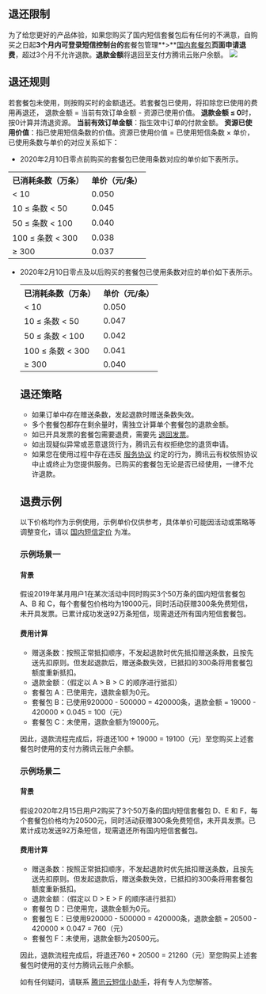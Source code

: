 ## 退还限制

为了给您更好的产品体验，如果您购买了国内短信套餐包后有任何的不满意，自购买之日起**3个月内可登录短信控制台的**套餐包管理**>**[国内套餐包](https://console.cloud.tencent.com/smsv2/manage-package)**页面申请退费**，超过3个月不允许退款。**退款金额**将退回至支付方腾讯云账户余额。
![](https://main.qcloudimg.com/raw/4e423f8f24b095ae293f00c0b8162ab0.png)


## 退还规则
若套餐包未使用，则按购买时的金额退还。若套餐包已使用，将扣除您已使用的费用再退还， 退款金额 = 当前有效订单金额 - 资源已使用价值。
**退款金额 ≤ 0**时，按0计算并清退资源。
**当前有效订单金额**：指生效中订单的付款金额。
**资源已使用价值**：指已使用短信条数的价值。资源已使用价值 = 已使用短信条数 × 单价，已使用条数与单价的对应关系如下：
  - 2020年2月10日零点前购买的套餐包已使用条数对应的单价如下表所示。
   <table>
     <tr>
         <th nowrap="nowrap">已消耗条数（万条）</th>  
         <th nowrap="nowrap">单价（元/条）</th>  
     </tr>
	 <tr>
	     <td>< 10</td>   
	     <td>0.050</td>   
     </tr> 
	 <tr>
	     <td>10 ≤ 条数 < 50</td>   
	     <td> 0.045</td>
     </tr> 
	 <tr>
	     <td>50 ≤ 条数 < 100</td>   
	     <td>0.040</td>   
     </tr> 
	     <td>100 ≤ 条数 < 300</td>   
	     <td>0.038</td>   
     </tr> 
	     <td>≥ 300</td>   
	     <td>0.037</td>   
     </tr> 
</table>

- 2020年2月10日零点及以后购买的套餐包已使用条数对应的单价如下表所示。
   <table>
     <tr>
         <th nowrap="nowrap">已消耗条数（万条）</th>  
         <th nowrap="nowrap">单价（元/条）</th>  
     </tr>
	 <tr>
	     <td>< 10</td>   
	     <td>0.050</td>   
     </tr> 
	 <tr>
	     <td>10 ≤ 条数 < 50</td>   
	     <td> 0.047</td>
     </tr> 
	 <tr>
	     <td>50 ≤ 条数 < 100</td>   
	     <td>0.042</td>   
     </tr> 
	     <td>100 ≤ 条数 < 300</td>   
	     <td>0.041</td>   
     </tr> 
	     <td>≥ 300</td>   
	     <td>0.040</td>   
     </tr> 
</table>


## 退还策略
- 如果订单中存在赠送条数，发起退款时赠送条数失效。
- 多个套餐包都存在剩余量时，需独立计算单个套餐包的退款金额。
- 如已开具发票的套餐包需要退费，需要先 [退回发票](https://cloud.tencent.com/document/product/555/61693)。
- 如出现疑似异常或恶意退货行为，腾讯云有权拒绝您的退货申请。
- 如果您在使用过程中存在违反 [服务协议](https://cloud.tencent.com/document/product/382/15627) 约定的行为，腾讯云有权依照协议中止或终止为您提供服务。已购买的套餐包无论是否已经使用，一律不允许退款。

## 退费示例
以下价格均作为示例使用，示例单价仅供参考，具体单价可能因活动或策略等调整变化，请以 [国内短信定价](https://cloud.tencent.com/product/sms/pricing) 为准。

### 示例场景一
#### 背景
假设2019年某月用户1在某次活动中同时购买3个50万条的国内短信套餐包 A、B 和 C，每个套餐包价格均为19000元，同时活动获赠300条免费短信，未开具发票。已累计成功发送92万条短信，现需退还所有国内短信套餐包。

#### 费用计算
- 赠送条数：按照正常抵扣顺序，不发起退款时优先抵扣赠送条数，且按先送先扣原则。但发起退款后，赠送条数失效，已抵扣的300条将用套餐包额度重新抵扣。
- 退款金额：（假定以 A > B > C 的顺序进行抵扣）
 - 套餐包 A：已使用完，退款金额为0元。
 - 套餐包 B：已使用920000 - 500000 = 420000条，退款金额 = 19000 - 420000 × 0.045 = 100（元）
 - 套餐包 C：未使用，退款金额为19000元。 

因此，退款流程完成后，将退还100 + 19000 = 19100（元）至您购买上述套餐包时使用的支付方腾讯云账户余额。

### 示例场景二
#### 背景
假设2020年2月15日用户2购买了3个50万条的国内短信套餐包 D、E 和 F，每个套餐包价格均为20500元，同时活动获赠300条免费短信，未开具发票。已累计成功发送92万条短信，现需退还所有国内短信套餐包。

#### 费用计算
- 赠送条数：按照正常抵扣顺序，不发起退款时优先抵扣赠送条数，且按先送先扣原则。但发起退款后，赠送条数失效，已抵扣的300条将用套餐包额度重新抵扣。
- 退款金额：（假定以 D > E > F 的顺序进行抵扣）
 - 套餐包 D：已使用完，退款金额为0元。
 - 套餐包 E：已使用920000 - 500000 = 420000条，退款金额 = 20500 - 420000 × 0.047 = 760（元）
 - 套餐包 F：未使用，退款金额为20500元。 

因此，退款流程完成后，将退还760 + 20500 = 21260（元）至您购买上述套餐包时使用的支付方腾讯云账户余额。

如有任何疑问，请联系 [腾讯云短信小助手](https://tccc.qcloud.com/web/im/index.html#/chat?webAppId=8fa15978f85cb41f7e2ea36920cb3ae1&title=Sms)，将有专人为您解答。
